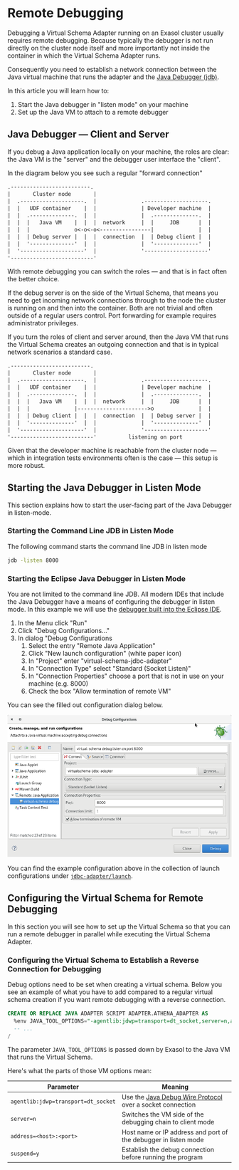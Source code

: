# Remote Debugging

Debugging a Virtual Schema Adapter running on an Exasol cluster usually requires remote debugging. Because typically the debugger is not run directly on the cluster node itself and more importantly not inside the container in which the Virtual Schema Adapter runs.

Consequently you need to establish a network connection between the Java virtual machine that runs the adapter and the [Java Debugger (jdb)](https://docs.oracle.com/javase/8/docs/technotes/tools/windows/jdb.html).

In this article you will learn how to:

1. Start the Java debugger in "listen mode" on your machine
1. Set up the Java VM to attach to a remote debugger

## Java Debugger &mdash; Client and Server

If you debug a Java application locally on your machine, the roles are clear: the Java VM is the "server" and the debugger user interface the "client".

In the diagram below you see such a regular "forward connection"

    .-------------------------.
    |       Cluster node       |
    |  .--------------------.  |              .--------------------.
    |  |   UDF container    |  |              | Developer machine  |  
    |  |  .--------------.  |  |              |  .--------------.  |
    |  |  |   Java VM    |  |  |  network     |  |     JDB      |  |
    |  |  |              o<-o<-o<----------------|              |  |
    |  |  | Debug server |  |  |  connection  |  | Debug client |  |
    |  |  '--------------'  |  |              |  '--------------'  |
    |  '--------------------'  |              '--------------------'
    '--------------------------'

With remote debugging you can switch the roles &mdash; and that is in fact often the better choice.

If the debug server is on the side of the Virtual Schema, that means you need to get incoming network connections through to the node the cluster is running on and then into the container. Both are not trivial and often outside of a regular users control. Port forwarding for example requires administrator privileges.

If you turn the roles of client and server around, then the Java VM that runs the Virtual Schema creates an outgoing connection and that is in typical network scenarios a standard case.

    .-------------------------.
    |       Cluster node       |
    |  .--------------------.  |              .--------------------.
    |  |   UDF container    |  |              | Developer machine  |  
    |  |  .--------------.  |  |              |  .--------------.  |
    |  |  |   Java VM    |  |  |  network     |  |     JDB      |  |
    |  |  |              |---------------------->o              |  |
    |  |  | Debug client |  |  |  connection  |  | Debug server |  |
    |  |  '--------------'  |  |              |  '--------------'  |
    |  '--------------------'  |              '--------------------'
    '--------------------------'          listening on port

Given that the developer machine is reachable from the cluster node &mdash; which in integration tests environments often is the case &mdash; this setup is more robust.

## Starting the Java Debugger in Listen Mode

This section explains how to start the user-facing part of the Java Debugger in listen-mode.

### Starting the Command Line JDB in Listen Mode

The following command starts the command line JDB in listen mode

```bash
jdb -listen 8000
```

### Starting the Eclipse Java Debugger in Listen Mode

You are not limited to the command line JDB. All modern IDEs that include the Java Debugger have a means of configuring the debugger in listen mode. In this example we will use the [debugger built into the Eclipse IDE](https://www.eclipse.org/community/eclipse_newsletter/2017/june/article1.php).

1. In the Menu click "Run"
1. Click "Debug Configurations..."
1. In dialog "Debug Configurations
    1. Select the entry "Remote Java Application"
    1. Click "New launch configuration" (white paper icon)
    1. In "Project" enter "virtual-schema-jdbc-adapter"
    1. In "Connection Type" select "Standard (Socket Listen)"
    1. In "Connection Properties" choose a port that is not in use on your machine (e.g. 8000)
    1. Check the box "Allow termination of remote VM"

You can see the filled out configuration dialog below.

![Eclipse remote debugging settings](../images/Screenshot_Eclipse_remote_debugging.png)

You can find the example configuration above in the collection of launch configurations under [`jdbc-adapter/launch`](../../jdbc-adapter/launch/virtual-schema%20debug%20listen%20on%20port%208000.launch). 

## Configuring the Virtual Schema for Remote Debugging

In this section you will see how to set up the Virtual Schema so that you can run a remote debugger in parallel while executing the Virtual Schema Adapter.

### Configuring the Virtual Schema to Establish a Reverse Connection for Debugging

Debug options need to be set when creating a virtual schema. Below you see an example of what you have to add compared to a regular virtual schema creation if you want remote debugging with a reverse connection. 

```sql
CREATE OR REPLACE JAVA ADAPTER SCRIPT ADAPTER.ATHENA_ADAPTER AS
  %env JAVA_TOOL_OPTIONS="-agentlib:jdwp=transport=dt_socket,server=n,address=192.168.1.2:8000,suspend=y";
  -- ...
/
```

The parameter `JAVA_TOOL_OPTIONS` is passed down by Exasol to the Java VM that runs the Virtual Schema.

Here's what the parts of those VM options mean:

| Parameter                            | Meaning                                                         |
|--------------------------------------|-----------------------------------------------------------------|
| `agentlib:jdwp=transport=dt_socket`  | Use the [Java Debug Wire Protocol](https://docs.oracle.com/javase/8/docs/technotes/guides/jpda/jdwp-spec.html) over a socket connection |
| `server=n`                           | Switches the VM side of the debugging chain to client mode      |
| `address=<host>:<port>`              | Host name or IP address and port of the debugger in listen mode |
| `suspend=y`                          | Establish the debug connection before running the program       |
